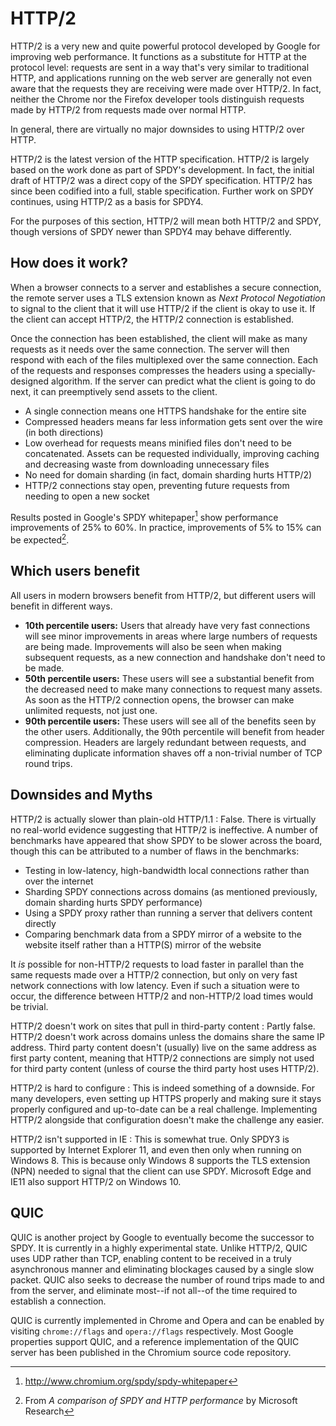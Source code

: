 # HTTP/2

HTTP/2 is a very new and quite powerful protocol developed by Google for improving web performance. It functions as a substitute for HTTP at the protocol level: requests are sent in a way that's very similar to traditional HTTP, and applications running on the web server are generally not even aware that the requests they are receiving were made over HTTP/2. In fact, neither the Chrome nor the Firefox developer tools distinguish requests made by HTTP/2 from requests made over normal HTTP.

In general, there are virtually no major downsides to using HTTP/2 over HTTP.

HTTP/2 is the latest version of the HTTP specification. HTTP/2 is largely based on the work done as part of SPDY's development. In fact, the initial draft of HTTP/2 was a direct copy of the SPDY specification. HTTP/2 has since been codified into a full, stable specification. Further work on SPDY continues, using HTTP/2 as a basis for SPDY4.

For the purposes of this section, HTTP/2 will mean both HTTP/2 and SPDY, though versions of SPDY newer than SPDY4 may behave differently.


## How does it work?

When a browser connects to a server and establishes a secure connection, the remote server uses a TLS extension known as *Next Protocol Negotiation* to signal to the client that it will use HTTP/2 if the client is okay to use it. If the client can accept HTTP/2, the HTTP/2 connection is established.

Once the connection has been established, the client will make as many requests as it needs over the same connection. The server will then respond with each of the files multiplexed over the same connection. Each of the requests and responses compresses the headers using a specially-designed algorithm. If the server can predict what the client is going to do next, it can preemptively send assets to the client.

- A single connection means one HTTPS handshake for the entire site
- Compressed headers means far less information gets sent over the wire (in both directions)
- Low overhead for requests means minified files don't need to be concatenated. Assets can be requested individually, improving caching and decreasing waste from downloading unnecessary files
- No need for domain sharding (in fact, domain sharding hurts HTTP/2)
- HTTP/2 connections stay open, preventing future requests from needing to open a new socket

Results posted in Google's SPDY whitepaper[^1] show performance improvements of 25% to 60%. In practice, improvements of 5% to 15% can be expected[^2].

[^1]: http://www.chromium.org/spdy/spdy-whitepaper
[^2]: From *A comparison of SPDY and HTTP performance* by Microsoft Research


## Which users benefit

All users in modern browsers benefit from HTTP/2, but different users will benefit in different ways.

- **10th percentile users:** Users that already have very fast connections will see minor improvements in areas where large numbers of requests are being made. Improvements will also be seen when making subsequent requests, as a new connection and handshake don't need to be made.
- **50th percentile users:** These users will see a substantial benefit from the decreased need to make many connections to request many assets. As soon as the HTTP/2 connection opens, the browser can make unlimited requests, not just one.
- **90th percentile users:** These users will see all of the benefits seen by the other users. Additionally, the 90th percentile will benefit from header compression. Headers are largely redundant between requests, and eliminating duplicate information shaves off a non-trivial number of TCP round trips.


## Downsides and Myths

HTTP/2 is actually slower than plain-old HTTP/1.1
: False. There is virtually no real-world evidence suggesting that  HTTP/2 is ineffective. A number of benchmarks have appeared that show SPDY to be slower across the board, though this can be attributed to a number of flaws in the benchmarks:

  - Testing in low-latency, high-bandwidth local connections rather than over the internet
  - Sharding SPDY connections across domains (as mentioned previously, domain sharding hurts SPDY performance)
  - Using a SPDY proxy rather than running a server that delivers content directly
  - Comparing benchmark data from a SPDY mirror of a website to the website itself rather than a HTTP(S) mirror of the website

It *is* possible for non-HTTP/2 requests to load faster in parallel than the same requests made over a HTTP/2 connection, but only on very fast network connections with low latency. Even if such a situation were to occur, the difference between HTTP/2 and non-HTTP/2 load times would be trivial.

HTTP/2 doesn't work on sites that pull in third-party content
: Partly false. HTTP/2 doesn't work across domains unless the domains share the same IP address. Third party content doesn't (usually) live on the same address as first party content, meaning that HTTP/2 connections are simply not used for third party content (unless of course the third party host uses HTTP/2).

HTTP/2 is hard to configure
: This is indeed something of a downside. For many developers, even setting up HTTPS properly and making sure it stays properly configured and up-to-date can be a real challenge. Implementing HTTP/2 alongside that configuration doesn't make the challenge any easier.

HTTP/2 isn't supported in IE
: This is somewhat true. Only SPDY3 is supported by Internet Explorer 11, and even then only when running on Windows 8. This is because only Windows 8 supports the TLS extension (NPN) needed to signal that the client can use SPDY. Microsoft Edge and IE11 also support HTTP/2 on Windows 10.


## QUIC

QUIC is another project by Google to eventually become the successor to SPDY. It is currently in a highly experimental state. Unlike HTTP/2, QUIC uses UDP rather than TCP, enabling content to be received in a truly asynchronous manner and eliminating blockages caused by a single slow packet. QUIC also seeks to decrease the number of round trips made to and from the server, and eliminate most--if not all--of the time required to establish a connection.

QUIC is currently implemented in Chrome and Opera and can be enabled by visiting `chrome://flags` and `opera://flags` respectively. Most Google properties support QUIC, and a reference implementation of the QUIC server has been published in the Chromium source code repository.
